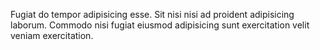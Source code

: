Fugiat do tempor adipisicing esse. Sit nisi nisi ad proident adipisicing laborum. Commodo nisi fugiat eiusmod adipisicing sunt exercitation velit veniam exercitation.
